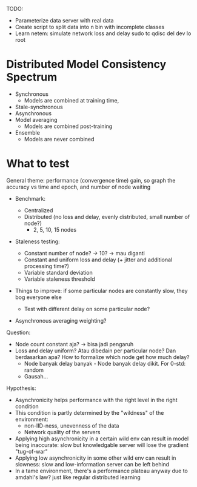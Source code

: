 TODO:
* Parameterize data server with real data
* Create script to split data into n bin with incomplete classes
* Learn netem: simulate network loss and delay 
sudo tc qdisc del dev lo root

# Distributed Model Consistency Spectrum
* Synchronous
  * Models are combined at training time, 
* Stale-synchronous
* Asynchronous
* Model averaging
  * Models are combined post-training
* Ensemble
  * Models are never combined

# What to test
General theme: performance (convergence time) gain, so graph the accuracy vs time and epoch, and number of node waiting
* Benchmark: 
  * Centralized
  * Distributed (no loss and delay, evenly distributed, small number of node?)
    * 2, 5, 10, 15 nodes
* Staleness testing: 
  * Constant number of node? -> 10? -> mau diganti
  * Constant and uniform loss and delay (+ jitter and additional processing time?)
  * Variable standard deviation
  * Variable staleness threshold

* Things to improve: if some particular nodes are constantly slow, they bog everyone else
  * Test with different delay on some particular node?
* Asynchronous averaging weighting?

Question: 
* Node count constant aja? -> bisa jadi pengaruh
* Loss and delay uniform? Atau dibedain per particular node? Dan berdasarkan apa? How to formalize which node get how much delay?
  * Node banyak delay banyak - Node banyak delay dikit. For 0-std: random
  * Gausah...

Hypothesis: 
* Asynchronicity helps performance with the right level in the right condition
* This condition is partly determined by the "wildness" of the environment: 
  * non-IID-ness, unevenness of the data
  * Network quality of the servers
* Applying high asynchronicity in a certain wild env can result in model being inaccurate: slow but knowledgable server will lose the gradient "tug-of-war"
* Applying low asynchronicity in some other wild env can result in slowness: slow and low-information server can be left behind
* In a tame environment, there's a performance plateau anyway due to amdahl's law? just like regular distributed learning